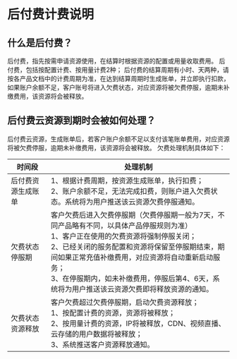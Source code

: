 # 后付费计费说明
## 什么是后付费？

后付费，指先按需申请资源使用，在结算时根据资源的配置或用量收取费用。
后付费，包括按配置计费、按用量计费2种；
后付费的结算周期有小时、天两种，请按各产品文档中的计费周期为准，在达到结算周期时生成账单，并立即执行扣款，如果账户余额不足，客户账号将进入欠费状态，对应资源将被欠费停服，逾期未补缴费用，该资源将会被释放。

## 后付费云资源到期时会被如何处理？
后付费云资源，生成账单后，若客户账户余额不足以支付该笔账单费用，对应资源将被欠费停服，逾期未补缴费用，该资源将会被释放。
欠费处理机制具体如下：

| 时间段        | 处理机制    |  
| --------   | ---------  | 
| 后付费资源生成账单| 1、根据计费周期，按资源生成账单，执行扣费； <br>    2、账户余额不足，无法完成扣费，则账户进入欠费状态。系统将为用户推送该云资源欠费停服通知。|   
| 欠费状态停服期 |客户欠费后进入欠费停服期（欠费停服期一般为7天，不同产品略有不同，以具体产品停服规则为准）<br>1、客户正在使用的欠费资源将强制停服关闭；<br>2、已经关闭的服务配置和资源将保留至停服期结束，期间如果正常充值补缴费用，对应资源将自动重新启动服务；<br>3、在停服期内，如未补缴费用，停服后第4、6天，系统将为用户推送该云资源欠费即将释放资源的通知。|  
| 欠费状态资源释放|客户欠费超过欠费停服期，启动欠费资源释放；<br>1、按配置计费的资源，资源将被释放；<br>2、按用量计费的资源，IP将被释放，CDN、视频直播、云存储的用户数据将被释放；<br>3、系统推送客户资源释放通知。|



